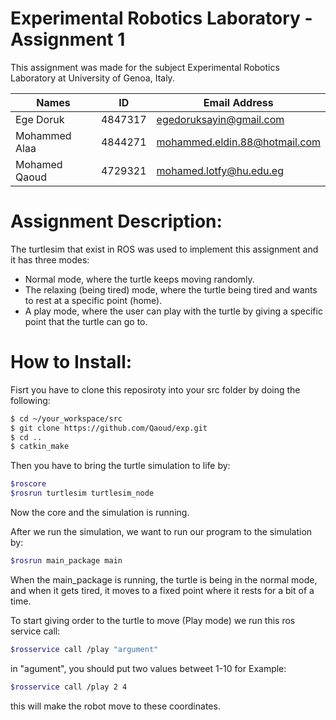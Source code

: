 # Experimental Robotics Laboratory - Assignment 1
This assignment was made for the subject Experimental Robotics Laboratory at University of Genoa, Italy.

| Names | ID |  Email Address   |
| ------ | ------ | -----|
| Ege Doruk | 4847317 | egedoruksayin@gmail.com |
| Mohammed Alaa | 4844271 |  mohammed.eldin.88@hotmail.com |
| Mohamed Qaoud | 4729321 | mohamed.lotfy@hu.edu.eg |

# Assignment Description:

The turtlesim that exist in ROS was used to implement this assignment and it has three modes:

 - Normal mode, where the turtle keeps moving randomly.
 - The relaxing (being tired) mode, where the turtle being tired and wants to rest at a specific point (home).
 - A play mode, where the user can play with the turtle by giving a specific point that the turtle can go to.

# How to Install:

Fisrt you have to clone this reposiroty into your src folder by doing the following:
```sh
$ cd ~/your_workspace/src
$ git clone https://github.com/Qaoud/exp.git
$ cd ..
$ catkin_make
```
Then you have to bring the turtle simulation to life by:
```sh
$roscore 
$rosrun turtlesim turtlesim_node
```
Now the core and the simulation is running.

After we run the simulation, we want to run our program to the simulation by:
```sh
$rosrun main_package main
```
When the main_package is running, the turtle is being in the normal mode, and when it gets tired, it moves to a fixed point where it rests for a bit of a time.

To start giving order to the turtle to move (Play mode) we run this ros service call:

```sh
$rosservice call /play "argument"
```
in "agument", you should put two values betweet 1-10 for Example: 
```sh
$rosservice call /play 2 4
```
this will make the robot move to these coordinates.
